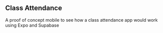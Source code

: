 ## Class Attendance

A proof of concept mobile to see how a class attendance app would work using Expo and Supabase
